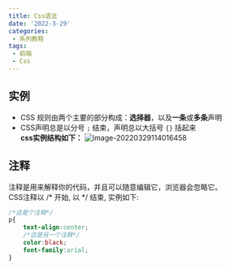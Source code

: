 ```yaml
---
title: Css语法
date: '2022-3-29'
categories:
 - 系列教程
tags:
 - 前端
 - Css
---
```


## 实例
- CSS 规则由两个主要的部分构成：**选择器**，以及**一条**或**多条**声明
- CSS声明总是以分号 `;` 结束，声明总以大括号 `{}` 括起来<br>
**css实例结构如下：**
![image-20220329114016458](https://workdomain.cloud/picgo/image-20220329114016458.png)

## 注释
注释是用来解释你的代码，并且可以随意编辑它，浏览器会忽略它。<br>
CSS注释以 /* 开始, 以 */ 结束, 实例如下:
```css
/*这是个注释*/
p{
    text-align:center;
    /*这是另一个注释*/
    color:black;
    font-family:arial;
}
```